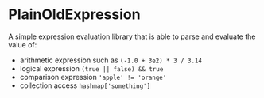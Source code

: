 # PlainOldExpression
A simple expression evaluation library that is able to parse and evaluate the value of:
 + arithmetic expression such as `(-1.0 + 3e2) * 3 / 3.14`
 + logical expression `(true || false) && true`
 + comparison expression `'apple' != 'orange'`
 + collection access `hashmap['something']`
